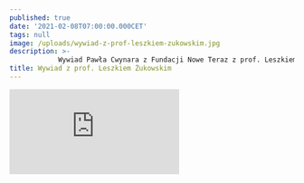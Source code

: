 ```yaml
---
published: true
date: '2021-02-08T07:00:00.000CET'
tags: null
image: /uploads/wywiad-z-prof-leszkiem-zukowskim.jpg
description: >-
            Wywiad Pawła Cwynara z Fundacji Nowe Teraz z prof. Leszkiem Żukowskim, uczestnikiem Powstania Warszawskiego, obecnie członkiem zarządu Fundacji Polskiego Państwa Podziemnego.
title: Wywiad z prof. Leszkiem Żukowskim
---
```


<div class="relative" style="padding-bottom: 56.25%">
<iframe class="absolute w-full h-full" src="https://www.youtube.com/embed/VajSYgCWgGw" frameborder="0" allow="accelerometer; autoplay; clipboard-write; encrypted-media; gyroscope; picture-in-picture" allowfullscreen></iframe>
</div>



